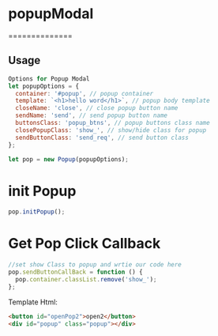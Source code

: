 # popupModal

==============

## Usage

```javascript
Options for Popup Modal
let popupOptions = {
  container: '#popup', // popup container
  template: `<h1>hello word</h1>`, // popup body template
  closeName: 'close', // close popup button name
  sendName: 'send', // send popup button name
  buttonsClass: 'popup_btns', // popup buttons class name
  closePopupClass: 'show_', // show/hide class for popup
  sendButtonClass: 'send_req', // send button class
};

let pop = new Popup(popupOptions);
```

# init Popup

```javascript
pop.initPopup();
```

# Get Pop Click Callback

```javascript
//set show Class to popup and wrtie our code here
pop.sendButtonCallBack = function () {
  pop.container.classList.remove('show_');
};
```

Template Html:

```html
<button id="openPop2">open2</button>
<div id="popup" class="popup"></div>
```
